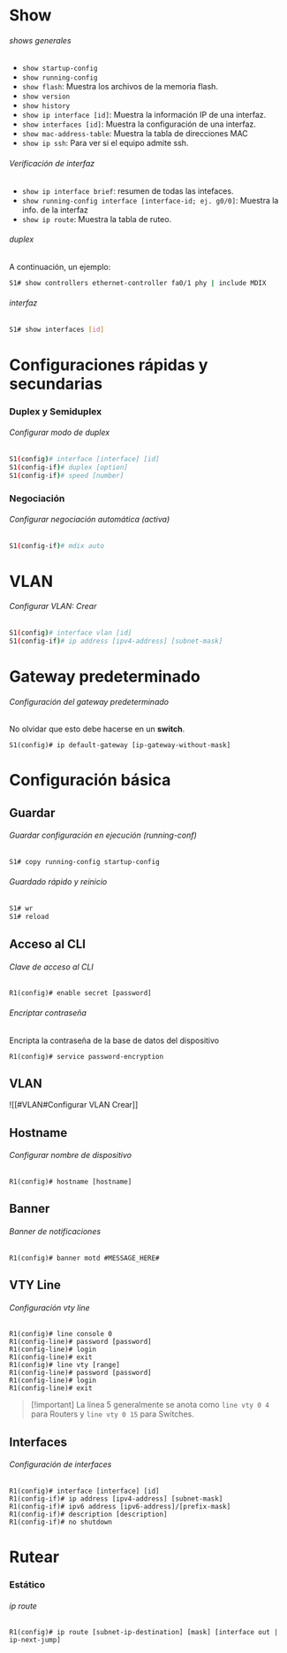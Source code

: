 # Show

###### shows generales

- `show startup-config`
- `show running-config`
- `show flash`: Muestra los archivos de la memoria flash.
- `show version`
- `show history`
- `show ip interface [id]`: Muestra la información IP de una interfaz.
- `show interfaces [id]`: Muestra la configuración de una interfaz.
- `show mac-address-table`: Muestra la tabla de direcciones MAC
- `show ip ssh`: Para ver si el equipo admite ssh.

###### Verificación de interfaz

- `show ip interface brief`: resumen de todas las intefaces.
- `show running-config interface [interface-id; ej. g0/0]`: Muestra la info. de la interfaz 
- `show ip route`: Muestra la tabla de ruteo.

###### duplex 

A continuación, un ejemplo:

```bash
S1# show controllers ethernet-controller fa0/1 phy | include MDIX
```

###### interfaz

```bash
S1# show interfaces [id]
```


# Configuraciones rápidas y secundarias

### Duplex y Semiduplex

###### Configurar modo de duplex

```bash
S1(config)# interface [interface] [id]
S1(config-if)# duplex [option]
S1(config-if)# speed [number]
```

### Negociación

###### Configurar negociación automática (activa)

```bash
S1(config-if)# mdix auto
```

# VLAN

###### Configurar VLAN: Crear

```bash
S1(config)# interface vlan [id]
S1(config-if)# ip address [ipv4-address] [subnet-mask]
```

# Gateway predeterminado

###### Configuración del gateway predeterminado

No olvidar que esto debe hacerse en un **switch**.

```cli
S1(config)# ip default-gateway [ip-gateway-without-mask]
```

# Configuración básica

## Guardar

###### Guardar configuración en ejecución (running-conf)

```bash
S1# copy running-config startup-config
```

###### Guardado rápido y reinicio

```bash
S1# wr
S1# reload
```

## Acceso al CLI

###### Clave de acceso al CLI

```cli
R1(config)# enable secret [password]
```

###### Encriptar contraseña

Encripta la contraseña de la base de datos del dispositivo

```cli
R1(config)# service password-encryption
```

## VLAN

![[#VLAN#Configurar VLAN Crear]]

## Hostname

###### Configurar nombre de dispositivo

```cli
R1(config)# hostname [hostname]
```

## Banner

###### Banner de notificaciones

```cli
R1(config)# banner motd #MESSAGE_HERE#
```

## VTY Line

###### Configuración vty line

```cli
R1(config)# line console 0
R1(config-line)# password [password]
R1(config-line)# login
R1(config-line)# exit
R1(config)# line vty [range]
R1(config-line)# password [password]
R1(config-line)# login
R1(config-line)# exit
```

> [!important] La línea 5 generalmente se anota como `line vty 0 4` para Routers y `line vty 0 15` para Switches.

## Interfaces

###### Configuración de interfaces

```cli
R1(config)# interface [interface] [id]
R1(config-if)# ip address [ipv4-address] [subnet-mask]
R1(config-if)# ipv6 address [ipv6-address]/[prefix-mask]
R1(config-if)# description [description]
R1(config-if)# no shutdown
```

# Rutear

### Estático

###### ip route

```cli
R1(config)# ip route [subnet-ip-destination] [mask] [interface out | ip-next-jump]
```
